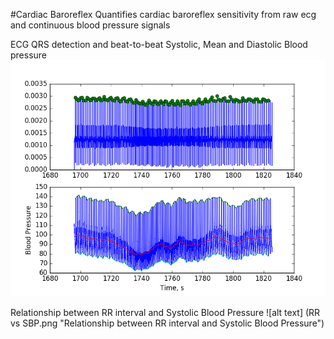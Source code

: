 #Cardiac Baroreflex 
Quantifies cardiac baroreflex sensitivity from raw ecg and continuous blood pressure signals

ECG QRS detection and beat-to-beat Systolic, Mean and Diastolic Blood pressure
![alt text](RRandb2bBP.png "ECG QRS detection and beat-to-beat Systolic, Mean and Diastolic Blood pressure")

Relationship between RR interval and Systolic Blood Pressure
![alt text] (RR vs SBP.png "Relationship between RR interval and Systolic Blood Pressure")


